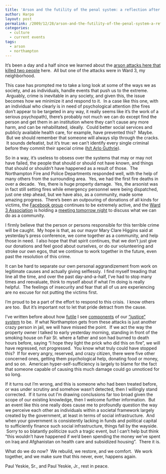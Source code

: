```yaml
---
title: 'Arson and the futility of the penal system: a reflection after 60 hours'
author: Harpo
layout: post
permalink: /2009/12/28/arson-and-the-futility-of-the-penal-system-a-reflection-after-60-hours/
categories:
  - culture
  - current events
tags:
  - arson
  - northampton
---
```

It&#8217;s been a day and a half since we learned about the <a href="http://gazettenet.com/2009/12/28/arsonist-stalks-northampton" target="_blank">arson attacks here that killed two people</a> here.  All but one of the attacks were in Ward 3, my neighborhood.

This case has prompted me to take a long look at some of the ways we as society, and as individuals, handle events that push us to the extreme.  Arguably, crime is inevitable in any society, and given this, the issue becomes how we minimize it and respond to it.  In a case like this one, with an individual who clearly is in need of psychological attention (the fires don&#8217;t appear to be targeted in any way, it really seems like it&#8217;s the work of a serious psychopath), there&#8217;s probably not much we can do except find the person and get them in an institution where they can&#8217;t cause any more harm, and can be rehabilitated, ideally.  Could better social services and publicly available health care, for example, have prevented this?  Maybe.  But we should remember that someone will always slip through the cracks.  It sounds defeatist, but it&#8217;s true: we can&#8217;t identify every single criminal before they commit their special crime (<a href="http://www.arlo.net/resources/lyrics/alices.shtml" target="_blank">h/t Arlo Guthrie</a>).

So in a way, it&#8217;s useless to obsess over the systems that may or may not have failed, the people that should or should not have known, and things that should or shouldn&#8217;t have happened as a result of those.  The Northampton Fire and Police Departments responded well, with the help of many others from the surrounding area.  Yes, we had the first fire deaths in over a decade.  Yes, there is huge property damage.  Yes, the arsonist was in fact still setting fires while emergency personnel were being dispatched, just one step ahead, but we have also, as a community, made some amazing progress.  There&#8217;s been an outpouring of donations of all kinds for victims, the <a href="http://www.facebook.com/group.php?gid=224400058116" target="_blank">Facebook group</a> continues to be extremely active, and the <a href="http://wardthree.com/" target="_blank">Ward 3 Association</a> is holding a <a href="http://wardthree.com/2009/12/emergency-meeting-tuesday-dec-29th-7-pm.html" target="_blank">meeting tomorrow night</a> to discuss what we can do as a community.

I firmly believe that the person or persons responsible for this terrible crime will be caught.  My hope is that, as our mayor Mary Clare Higgins said at yesterday&#8217;s press conference, we come together as a community, and help those in need.  I also hope that that spirit continues, that we don&#8217;t just give our donations and feel good about ourselves, or do our volunteering and stroke our own egos, that we continue to work together in the future, even past the resolution of this crime.

It can be hard to separate our own personal aggrandizement from work on legitimate causes and actually giving selflessly.  I find myself treading that line all the time, and over the past day-and-a-half, I&#8217;ve had to stop many times and reevaluate, think to myself about if what I&#8217;m doing is really helpful.  The feelings of insecurity and fear that all of us are experiencing are no excuse for not putting the victims first.

I&#8217;m proud to be a part of the effort to respond to this crisis.  I know others are too.  But it&#8217;s important not to let that pride detract from the cause.

I&#8217;ve written before about how <a href="http://harpojaeger.github.io/2009/11/05/when-is-vindictiveness-productive/" target="_blank">futile</a> I see <a href="http://harpojaeger.github.io/2009/07/26/what-chris-brown-and-scott-roeder-have-in-common/" target="_blank">components</a> of our <a href="http://harpojaeger.github.io/2008/09/24/pause/" target="_blank">&#8220;justice&#8221; system</a> to be.  If what Northampton gets from these attacks is just another crazy person in jail, we will have missed the point.  If we act the way the property owner I talked to early yesterday morning, standing in front of the smoking house on Fair St. where a father and son had burned to death hours before, saying &#8220;I hope they light the prick who did this on fire&#8221;, we will have regressed, not progressed.  You know what truly could have stopped this?  If for every angry, reserved, and crazy citizen, there were five other concerned ones, getting them psychological help, donating food or money, and so on.  American hyper-self-sufficiency is largely to blame for the fact that someone capable of causing this much damage could go unnoticed for so long.

If it turns out I&#8217;m wrong, and this is someone who had been treated before, or was under scrutiny and somehow wasn&#8217;t detected, then I willingly stand corrected.  If it turns out I&#8217;m drawing conclusions far too broad given the scope of our existing knowledge, then I welcome further information.  But an event like this one really does cause me to profoundly question the way we perceive each other as individuals within a societal framework largely created by the government, at least in terms of social infrastructure.  And when your government is consistently lacking in funds and political capital to sufficiently finance such social infrastructure, things fall by the wayside.  Sorry to so blatantly politicize such a tragic event, but I can&#8217;t help but think &#8220;this wouldn&#8217;t have happened if we&#8217;d been spending the money we&#8217;ve spent on Iraq and Afghanistan on health care and subsidized housing&#8221;.  There it is.

What do we do now?  We rebuild, we restore, and we comfort.  We work together, and we make sure that this never, ever, happens again.

Paul Yeskie, Sr., and Paul Yeskie, Jr., rest in peace.